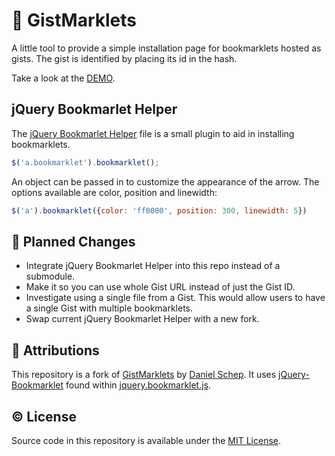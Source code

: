 # 🔖 GistMarklets

A little tool to provide a simple installation page for bookmarklets hosted as gists.
The gist is identified by placing its id in the hash.

Take a look at the [DEMO](https://semanticdata.github.io/gistmarklets/).

## jQuery Bookmarlet Helper

The [jQuery Bookmarlet Helper](jquery.bookmarklet.js) file is a small plugin to aid in installing bookmarklets.

```js
$('a.bookmarklet').bookmarklet();
```

An object can be passed in to customize the appearance of the arrow. The options available are color, position and linewidth:

```js
$('a').bookmarklet({color: 'ff0000', position: 300, linewidth: 5})
```

## 📅 Planned Changes

- Integrate jQuery Bookmarlet Helper into this repo instead of a submodule.
- Make it so you can use whole Gist URL instead of just the Gist ID.
- Investigate using a single file from a Gist.
  This would allow users to have a single Gist with multiple bookmarklets.
- Swap current jQuery Bookmarlet Helper with a new fork.

## 💜 Attributions

This repository is a fork of [GistMarklets](http://dschep.github.com/GistMarklets) by [Daniel Schep](https://schep.me/). It uses [jQuery-Bookmarklet](https://github.com/dschep/jQuery-Bookmarklet) found within [jquery.bookmarklet.js](jquery.bookmarklet.js).

## © License

Source code in this repository is available under the [MIT License](LICENSE).
